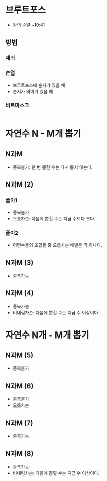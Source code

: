 # 브루트포스
- 강의 순열 ~10:41
<!--

|no|문제|풀이|비고|
|---|----|----|----|
||[](https://www.acmicpc.net/problem/)|[Q.java](dynamic1/Q.java)||
||[](https://www.acmicpc.net/problem/)|[Q.java](dynamic1/Q.java)||
||[](https://www.acmicpc.net/problem/)|[Q.java](dynamic1/Q.java)||
||[](https://www.acmicpc.net/problem/)|[Q.java](dynamic1/Q.java)||
||[](https://www.acmicpc.net/problem/)|[Q.java](dynamic1/Q.java)||
-->

## 방법
### 재귀
### 순열
- 브루트포스에 순서가 있을 때
- 순서가 의미가 있을 때
### 비트마스크
```java
```

# 자연수 N - M개 뽑기
## N과M
- 중복불가: 한 번 뽑힌 수는 다시 뽑지 않는다.
## N과M (2)
### 풀이1
- 중복불가
- 오름차순: 다음에 뽑힐 수는 지금 수보다 크다.
### 풀이2
- 어떤수들의 조합들 중 오름차순 배열은 딱 하나다.
## N과M (3)
- 중복가능
## N과M (4)
- 중복가능
- 비내림차순: 다음에 뽑힐 수는 지금 수 이상이다.

# 자연수 N개 - M개 뽑기
## N과M (5)
- 중복불가
## N과M (6)
- 중복불가
- 오름차순
## N과M (7)
- 중복가능
## N과M (8)
- 중복가능
- 비내림차순: 다음에 뽑힐 수는 지금 수 이상이다.















